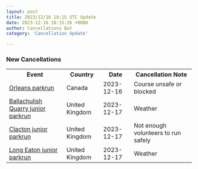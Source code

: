 ```yaml
---
layout: post
title: 2023/12/16 18:15 UTC Update
date: 2023-12-16 18:15:26 +0000
author: Cancellations Bot
category: 'Cancellation Update'

---
```


<h3>New Cancellations</h3>
<div class='hscrollable'>
<table style='width: 100%'>
    <tr>
        <th>Event</th>
        <th>Country</th>
        <th>Date</th>
        <th>Cancellation Note</th>
    </tr>
    <tr>
        <td><a href="https://www.parkrun.ca/orleans">Orleans parkrun</a></td>
        <td>Canada</td>
        <td>2023-12-16</td>
        <td>Course unsafe or blocked</td>
    </tr>
    <tr>
        <td><a href="https://www.parkrun.org.uk/ballachulishquarry-juniors">Ballachulish Quarry junior parkrun</a></td>
        <td>United Kingdom</td>
        <td>2023-12-17</td>
        <td>Weather</td>
    </tr>
    <tr>
        <td><a href="https://www.parkrun.org.uk/clacton-juniors">Clacton junior parkrun</a></td>
        <td>United Kingdom</td>
        <td>2023-12-17</td>
        <td>Not enough volunteers to run safely</td>
    </tr>
    <tr>
        <td><a href="https://www.parkrun.org.uk/longeaton-juniors">Long Eaton junior parkrun</a></td>
        <td>United Kingdom</td>
        <td>2023-12-17</td>
        <td>Weather</td>
    </tr>
</table>
</div>
